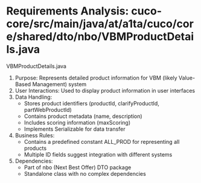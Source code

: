 # Requirements Analysis: cuco-core/src/main/java/at/a1ta/cuco/core/shared/dto/nbo/VBMProductDetails.java

VBMProductDetails.java
1. Purpose: Represents detailed product information for VBM (likely Value-Based Management) system
2. User Interactions: Used to display product information in user interfaces
3. Data Handling:
   - Stores product identifiers (productId, clarifyProductId, partWebProductId)
   - Contains product metadata (name, description)
   - Includes scoring information (maxScoring)
   - Implements Serializable for data transfer
4. Business Rules:
   - Contains a predefined constant ALL_PROD for representing all products
   - Multiple ID fields suggest integration with different systems
5. Dependencies:
   - Part of nbo (Next Best Offer) DTO package
   - Standalone class with no complex dependencies